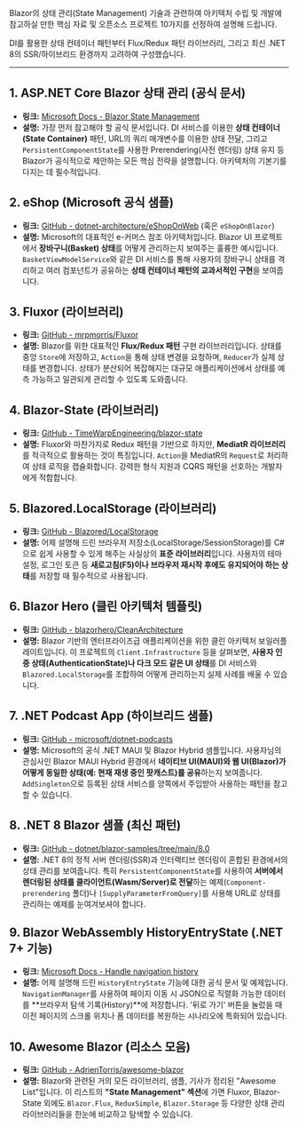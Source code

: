 Blazor의 상태 관리(State Management) 기술과 관련하여 아키텍처 수립 및 개발에 참고하실 만한 핵심 자료 및 오픈소스 프로젝트 10가지를 선정하여 설명해 드립니다.

DI를 활용한 상태 컨테이너 패턴부터 Flux/Redux 패턴 라이브러리, 그리고 최신 .NET 8의 SSR/하이브리드 환경까지 고려하여 구성했습니다.

-----

## 1\. ASP.NET Core Blazor 상태 관리 (공식 문서)

  * **링크:** [Microsoft Docs - Blazor State Management](https://www.google.com/search?q=https://learn.microsoft.com/aspnet/core/blazor/state-management)
  * **설명:**
    가장 먼저 참고해야 할 공식 문서입니다. DI 서비스를 이용한 **상태 컨테이너(State Container)** 패턴, URL의 쿼리 매개변수를 이용한 상태 전달, 그리고 `PersistentComponentState`를 사용한 Prerendering(사전 렌더링) 상태 유지 등 Blazor가 공식적으로 제안하는 모든 핵심 전략을 설명합니다. 아키텍처의 기본기를 다지는 데 필수적입니다.

## 2\. eShop (Microsoft 공식 샘플)

  * **링크:** [GitHub - dotnet-architecture/eShopOnWeb](https://github.com/dotnet-architecture/eShopOnWeb) (혹은 `eShopOnBlazor`)
  * **설명:**
    Microsoft의 대표적인 e-커머스 참조 아키텍처입니다. Blazor UI 프로젝트에서 **장바구니(Basket) 상태**를 어떻게 관리하는지 보여주는 훌륭한 예시입니다. `BasketViewModelService`와 같은 DI 서비스를 통해 사용자의 장바구니 상태를 격리하고 여러 컴포넌트가 공유하는 **상태 컨테이너 패턴의 교과서적인 구현**을 보여줍니다.

## 3\. Fluxor (라이브러리)

  * **링크:** [GitHub - mrpmorris/Fluxor](https://github.com/mrpmorris/Fluxor)
  * **설명:**
    Blazor를 위한 대표적인 **Flux/Redux 패턴** 구현 라이브러리입니다. 상태를 중앙 `Store`에 저장하고, `Action`을 통해 상태 변경을 요청하며, `Reducer`가 실제 상태를 변경합니다. 상태가 분산되어 복잡해지는 대규모 애플리케이션에서 상태를 예측 가능하고 일관되게 관리할 수 있도록 도와줍니다.

## 4\. Blazor-State (라이브러리)

  * **링크:** [GitHub - TimeWarpEngineering/blazor-state](https://www.google.com/search?q=https://github.com/TimeWarpEngineering/blazor-state)
  * **설명:**
    Fluxor와 마찬가지로 Redux 패턴을 기반으로 하지만, **MediatR 라이브러리**를 적극적으로 활용하는 것이 특징입니다. `Action`을 MediatR의 `Request`로 처리하여 상태 로직을 캡슐화합니다. 강력한 형식 지원과 CQRS 패턴을 선호하는 개발자에게 적합합니다.

## 5\. Blazored.LocalStorage (라이브러리)

  * **링크:** [GitHub - Blazored/LocalStorage](https://github.com/Blazored/LocalStorage)
  * **설명:**
    어제 설명해 드린 브라우저 저장소(LocalStorage/SessionStorage)를 C\#으로 쉽게 사용할 수 있게 해주는 사실상의 **표준 라이브러리**입니다. 사용자의 테마 설정, 로그인 토큰 등 **새로고침(F5)이나 브라우저 재시작 후에도 유지되어야 하는 상태**를 저장할 때 필수적으로 사용됩니다.

## 6\. Blazor Hero (클린 아키텍처 템플릿)

  * **링크:** [GitHub - blazorhero/CleanArchitecture](https://github.com/blazorhero/CleanArchitecture)
  * **설명:**
    Blazor 기반의 엔터프라이즈급 애플리케이션을 위한 클린 아키텍처 보일러플레이트입니다. 이 프로젝트의 `Client.Infrastructure` 등을 살펴보면, **사용자 인증 상태(AuthenticationState)나 다크 모드 같은 UI 상태**를 DI 서비스와 `Blazored.LocalStorage`를 조합하여 어떻게 관리하는지 실제 사례를 배울 수 있습니다.

## 7\. .NET Podcast App (하이브리드 샘플)

  * **링크:** [GitHub - microsoft/dotnet-podcasts](https://github.com/microsoft/dotnet-podcasts)
  * **설명:**
    Microsoft의 공식 .NET MAUI 및 Blazor Hybrid 샘플입니다. 사용자님의 관심사인 Blazor MAUI Hybrid 환경에서 **네이티브 UI(MAUI)와 웹 UI(Blazor)가 어떻게 동일한 상태(예: 현재 재생 중인 팟캐스트)를 공유**하는지 보여줍니다. `AddSingleton`으로 등록된 상태 서비스를 양쪽에서 주입받아 사용하는 패턴을 참고할 수 있습니다.

## 8\. .NET 8 Blazor 샘플 (최신 패턴)

  * **링크:** [GitHub - dotnet/blazor-samples/tree/main/8.0](https://github.com/dotnet/blazor-samples/tree/main/8.0)
  * **설명:**
    .NET 8의 정적 서버 렌더링(SSR)과 인터랙티브 렌더링이 혼합된 환경에서의 상태 관리를 보여줍니다. 특히 `PersistentComponentState`를 사용하여 **서버에서 렌더링된 상태를 클라이언트(Wasm/Server)로 전달**하는 예제(`Component-prerendering` 폴더)나 `[SupplyParameterFromQuery]`를 사용해 URL로 상태를 관리하는 예제를 눈여겨보셔야 합니다.

## 9\. Blazor WebAssembly HistoryEntryState (.NET 7+ 기능)

  * **링크:** [Microsoft Docs - Handle navigation history](https://www.google.com/search?q=https://learn.microsoft.com/aspnet/core/blazor/fundamentals/routing%3Fview%3Daspnetcore-8.0%23handle-navigation-history-state)
  * **설명:**
    어제 설명해 드린 `HistoryEntryState` 기능에 대한 공식 문서 및 예제입니다. `NavigationManager`를 사용하여 페이지 이동 시 JSON으로 직렬화 가능한 데이터를 \*\*브라우저 탐색 기록(History)\*\*에 저장합니다. '뒤로 가기' 버튼을 눌렀을 때 이전 페이지의 스크롤 위치나 폼 데이터를 복원하는 시나리오에 특화되어 있습니다.

## 10\. Awesome Blazor (리소스 모음)

  * **링크:** [GitHub - AdrienTorris/awesome-blazor](https://github.com/AdrienTorris/awesome-blazor)
  * **설명:**
    Blazor와 관련된 거의 모든 라이브러리, 샘플, 기사가 정리된 "Awesome List"입니다. 이 리스트의 **"State Management" 섹션**에 가면 Fluxor, Blazor-State 외에도 `Blazor.Flux`, `ReduxSimple`, `Blazor.Storage` 등 다양한 상태 관리 라이브러리들을 한눈에 비교하고 탐색할 수 있습니다.